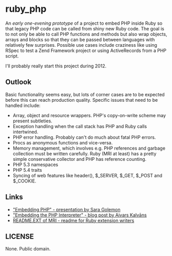 # ruby_php #

An *early one-evening prototype* of a project to embed PHP inside Ruby so that legacy PHP code can be called from shiny new Ruby code. The goal is to not only be able to call PHP functions and methods but also wrap objects, arrays and blocks so that they can be passed between languages with relatively few surprises. Possible use cases include craziness like using RSpec to test a Zend Framework project or using ActiveRecords from a PHP script.

I'll probably really start this project during 2012.

## Outlook ##

Basic functionality seems easy, but lots of corner cases are to be expected before this can reach production quality. Specific issues that need to be handled include:

- Array, object and resource wrappers. PHP's copy-on-write scheme may present subtleties.
- Exception handling when the call stack has PHP and Ruby calls intertwined.
- PHP error handling. Probably can't do much about fatal PHP errors.
- Procs as anonymous functions and vice-versa.
- Memory management, which involves e.g. PHP references and garbage collection must be written carefully. Ruby (MRI at least) has a pretty simple conservative collector and PHP has reference counting.
- PHP 5.3 namespaces
- PHP 5.4 traits
- Syncing of web features like header(), $_SERVER, $_GET, $_POST and $_COOKIE.

## Links ##

* ["Embedding PHP" - presentation by Sara Golemon](http://www.docstoc.com/docs/10783691/Embedding-PHP)
* ["Embedding the PHP Interpreter" - blog post by Aivars Kalvāns](http://phi.lv/?p=376)
* [README.EXT of MRI - readme for Ruby extension writers](https://github.com/ruby/ruby/blob/trunk/README.EXT)

## LICENSE ##

None. Public domain.

